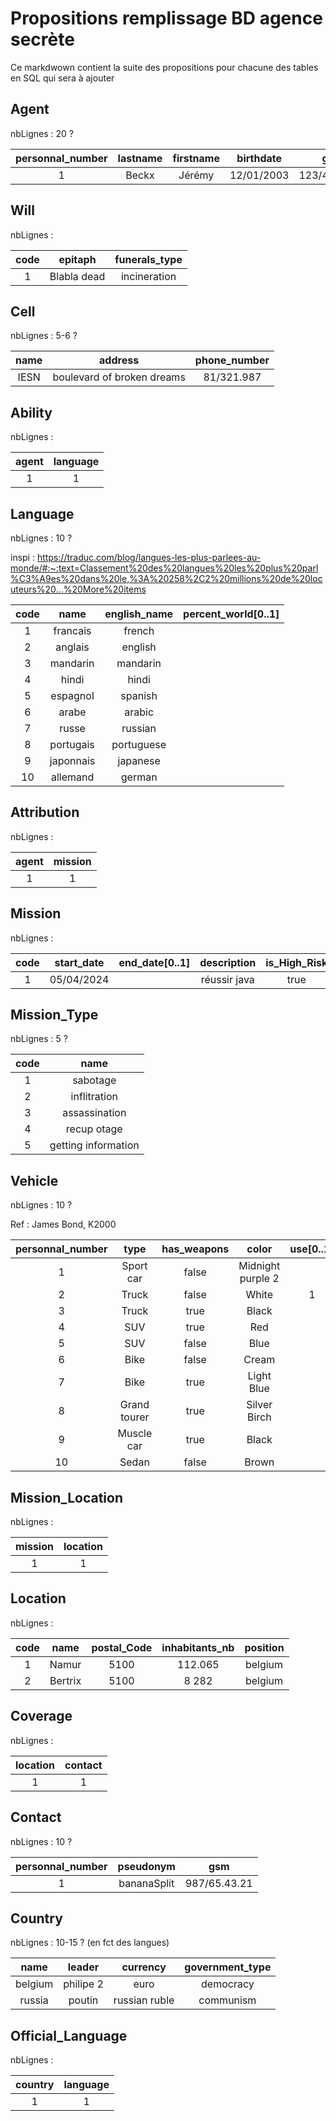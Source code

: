# Propositions remplissage BD agence secrète

Ce markdwown contient la suite des propositions pour chacune des tables en SQL qui sera à ajouter

## Agent 

nbLignes : 20 ?

| personnal_number | lastname | firstname | birthdate | gsm | gender | is_Alone | pseudonym[0..1] | editorial[0..1] | affecctation | 
| :--: | :--: | :--: | :--: | :--: | :--: | :--: | :--: | :--: | :--: | 
| 1 | Beckx | Jérémy | 12/01/2003 | 123/45.67.89 | M | false | null | null | IESN | 

## Will

nbLignes : 

| code | epitaph | funerals_type |
| :--: | :--: | :--: |
| 1 | Blabla dead | incineration |

## Cell 

nbLignes : 5-6 ?

| name | address | phone_number |
| :--: | :--: | :--: |
| IESN | boulevard of broken dreams | 81/321.987 |

## Ability 

nbLignes : 

| agent | language |
| :--: | :--: |
| 1 | 1 |


## Language

nbLignes : 10 ?

inspi : https://traduc.com/blog/langues-les-plus-parlees-au-monde/#:~:text=Classement%20des%20langues%20les%20plus%20parl%C3%A9es%20dans%20le,%3A%20258%2C2%20millions%20de%20locuteurs%20...%20More%20items

| code | name | english_name | percent_world[0..1] |
| :--: | :--: | :--: | :--: |
| 1 | francais | french |  |
| 2 | anglais | english |  |
| 3 | mandarin | mandarin |  |
| 4 | hindi | hindi |  |
| 5 | espagnol | spanish |  |
| 6 | arabe | arabic |  |
| 7 | russe | russian |  |
| 8 | portugais | portuguese |  |
| 9 | japonnais | japanese |  |
| 10 | allemand | german |  |

## Attribution

nbLignes : 

| agent | mission |
| :--: | :--: |
| 1 | 1 |

## Mission

nbLignes : 

| code | start_date | end_date[0..1] | description | is_High_Risk | is_Women_Only | category |
| :--: | :--: | :--: | :--: | :--: | :--: | :--: |
| 1 | 05/04/2024 |  | réussir java | true | false | 1 |


## Mission_Type

nbLignes : 5 ?

| code | name |
| :--: | :--: |
| 1 | sabotage |
| 2 | inflitration |
| 3 | assassination |
| 4 | recup otage |
| 5 | getting information |


## Vehicle

nbLignes : 10 ?  
 
Ref : James Bond, K2000

| personnal_number | type | has_weapons | color | use[0..1] |
| :--: | :--: | :--: | :--: | :--: |
| 1 | Sport car | false | Midnight purple 2 |  |
| 2 | Truck | false | White| 1 |
| 3 | Truck | true | Black|  |
| 4 | SUV | true | Red |  |
| 5 | SUV | false | Blue |  |
| 6 | Bike | false | Cream |  |
| 7 | Bike | true | Light Blue |  |
| 8 | Grand tourer | true | Silver Birch |  |
| 9 | Muscle car | true |  Black |  |
| 10 | Sedan | false |  Brown |  |

## Mission_Location

nbLignes : 

| mission | location |
| :--: | :--: |
| 1 | 1 |

## Location

nbLignes : 

| code | name | postal_Code | inhabitants_nb | position |
| :--: | :--: | :--: | :--: | :--: |
| 1 | Namur | 5100 | 112.065  | belgium |
| 2 | Bertrix | 5100 | 8 282 | belgium |

## Coverage

nbLignes : 

| location | contact |
| :--: | :--: |
| 1 | 1 |

## Contact

nbLignes : 10 ?

| personnal_number | pseudonym | gsm |
| :--: | :--: | :--: |
| 1 | bananaSplit | 987/65.43.21 |

## Country

nbLignes : 10-15 ? (en fct des langues)

| name | leader | currency | government_type |
| :--: | :--: | :--: | :--: |
| belgium | philipe 2  | euro | democracy |
| russia | poutin  | russian ruble | communism |

## Official_Language

nbLignes : 

| country | language |
| :--: | :--: |
| 1 | 1 |